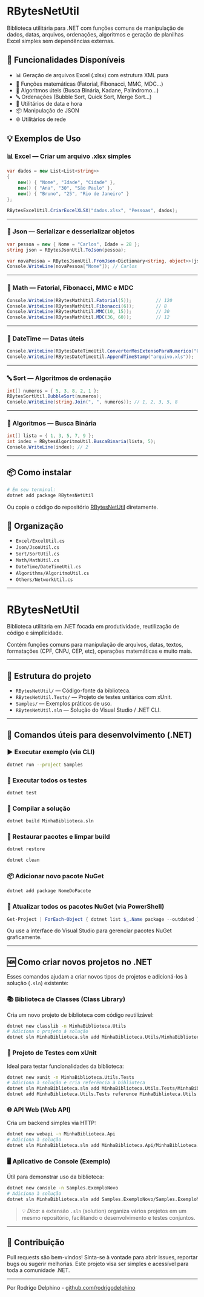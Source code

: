# RBytesNetUtil

Biblioteca utilitária para .NET com funções comuns de manipulação de dados, datas, arquivos, ordenações, algoritmos e geração de planilhas Excel simples sem dependências externas.

## 🚀 Funcionalidades Disponíveis

- 📊 Geração de arquivos Excel (.xlsx) com estrutura XML pura
- 🔢 Funções matemáticas (Fatorial, Fibonacci, MMC, MDC...)
- 🧠 Algoritmos úteis (Busca Binária, Kadane, Palíndromo...)
- 🔤 Ordenações (Bubble Sort, Quick Sort, Merge Sort...)
- 📅 Utilitários de data e hora
- 📦 Manipulação de JSON
- 🌐 Utilitários de rede

## 💡 Exemplos de Uso

### 📊 Excel — Criar um arquivo .xlsx simples

```csharp
var dados = new List<List<string>>
{
    new() { "Nome", "Idade", "Cidade" },
    new() { "Ana", "30", "São Paulo" },
    new() { "Bruno", "25", "Rio de Janeiro" }
};

RBytesExcelUtil.CriarExcelXLSX("dados.xlsx", "Pessoas", dados);
```

---

### 🔢 Json — Serializar e desserializar objetos

```csharp
var pessoa = new { Nome = "Carlos", Idade = 28 };
string json = RBytesJsonUtil.ToJson(pessoa);

var novaPessoa = RBytesJsonUtil.FromJson<Dictionary<string, object>>(json);
Console.WriteLine(novaPessoa["Nome"]); // Carlos
```

---

### 🧮 Math — Fatorial, Fibonacci, MMC e MDC

```csharp
Console.WriteLine(RBytesMathUtil.Fatorial(5));         // 120
Console.WriteLine(RBytesMathUtil.Fibonacci(6));        // 8
Console.WriteLine(RBytesMathUtil.MMC(10, 15));         // 30
Console.WriteLine(RBytesMathUtil.MDC(36, 60));         // 12
```

---

### 📅 DateTime — Datas úteis

```csharp
Console.WriteLine(RBytesDateTimeUtil.ConverterMesExtensoParaNumerico("01"));          // janeiro
Console.WriteLine(RBytesDateTimeUtil.AppendTimeStamp("arquivo.xls"));     
```

---

### 🔤 Sort — Algoritmos de ordenação

```csharp
int[] numeros = { 5, 3, 8, 2, 1 };
RBytesSortUtil.BubbleSort(numeros);
Console.WriteLine(string.Join(", ", numeros)); // 1, 2, 3, 5, 8
```

---

### 🔎 Algoritmos — Busca Binária

```csharp
int[] lista = { 1, 3, 5, 7, 9 };
int index = RBytesAlgoritmoUtil.BuscaBinaria(lista, 5);
Console.WriteLine(index); // 2
```

---

## 📦 Como instalar

```bash
# Em seu terminal:
dotnet add package RBytesNetUtil
```

Ou copie o código do repositório [RBytesNetUtil](https://github.com/rodrigodelphino/RBytesNetUtil) diretamente.

## 📂 Organização

- `Excel/ExcelUtil.cs`
- `Json/JsonUtil.cs`
- `Sort/SortUtil.cs`
- `Math/MathUtil.cs`
- `DateTime/DateTimeUtil.cs`
- `Algorithms/AlgoritmoUtil.cs`
- `Others/NetworkUtil.cs`

---

# RBytesNetUtil

Biblioteca utilitária em .NET focada em produtividade, reutilização de código e simplicidade.

Contém funções comuns para manipulação de arquivos, datas, textos, formatações (CPF, CNPJ, CEP, etc), operações matemáticas e muito mais.

---

## 📁 Estrutura do projeto

- `RBytesNetUtil/` — Código-fonte da biblioteca.
- `RBytesNetUtil.Tests/` — Projeto de testes unitários com xUnit.
- `Samples/` — Exemplos práticos de uso.
- `RBytesNetUtil.sln` — Solução do Visual Studio / .NET CLI.

---

## 🚀 Comandos úteis para desenvolvimento (.NET)

### ▶️ Executar exemplo (via CLI)
```bash
dotnet run --project Samples
```

### 🧪 Executar todos os testes
```bash
dotnet test
```

### 🔧 Compilar a solução
```bash
dotnet build MinhaBiblioteca.sln
```

### 🧹 Restaurar pacotes e limpar build
```bash
dotnet restore

dotnet clean
```

### 📦 Adicionar novo pacote NuGet
```bash
dotnet add package NomeDoPacote
```

### 📄 Atualizar todos os pacotes NuGet (via PowerShell)
```powershell
Get-Project | ForEach-Object { dotnet list $_.Name package --outdated }
```

Ou use a interface do Visual Studio para gerenciar pacotes NuGet graficamente.

---

## 🆕 Como criar novos projetos no .NET

Esses comandos ajudam a criar novos tipos de projetos e adicioná-los à solução (`.sln`) existente:

### 📚 Biblioteca de Classes (Class Library)
Cria um novo projeto de biblioteca com código reutilizável:
```bash
dotnet new classlib -n MinhaBiblioteca.Utils
# Adiciona o projeto à solução
dotnet sln MinhaBiblioteca.sln add MinhaBiblioteca.Utils/MinhaBiblioteca.Utils.csproj
```

### 🧪 Projeto de Testes com xUnit
Ideal para testar funcionalidades da biblioteca:
```bash
dotnet new xunit -n MinhaBiblioteca.Utils.Tests
# Adiciona à solução e cria referência à biblioteca
dotnet sln MinhaBiblioteca.sln add MinhaBiblioteca.Utils.Tests/MinhaBiblioteca.Utils.Tests.csproj
dotnet add MinhaBiblioteca.Utils.Tests reference MinhaBiblioteca.Utils
```

### 🌐 API Web (Web API)
Cria um backend simples via HTTP:
```bash
dotnet new webapi -n MinhaBiblioteca.Api
# Adiciona à solução
dotnet sln MinhaBiblioteca.sln add MinhaBiblioteca.Api/MinhaBiblioteca.Api.csproj
```

### 🖥 Aplicativo de Console (Exemplo)
Útil para demonstrar uso da biblioteca:
```bash
dotnet new console -n Samples.ExemploNovo
# Adiciona à solução
dotnet sln MinhaBiblioteca.sln add Samples.ExemploNovo/Samples.ExemploNovo.csproj
```

> 💡 *Dica:* a extensão `.sln` (solution) organiza vários projetos em um mesmo repositório, facilitando o desenvolvimento e testes conjuntos.

---

## 🤝 Contribuição

Pull requests são bem-vindos! Sinta-se à vontade para abrir issues, reportar bugs ou sugerir melhorias. Este projeto visa ser simples e acessível para toda a comunidade .NET.

---

Por Rodrigo Delphino - [github.com/rodrigodelphino](https://github.com/rodrigodelphino)

